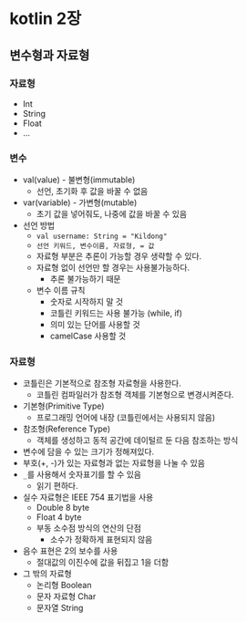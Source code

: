 # kotlin 2장

## 변수형과 자료형

### 자료형

- Int
- String
- Float
- ...

### 변수

- val(value) - 불변형(immutable)
  - 선언, 초기화 후 값을 바꿀 수 없음
- var(variable) - 가변형(mutable)
  - 초기 값을 넣어줘도, 나중에 값을 바꿀 수 있음
- 선언 방법
  - `val username: String = "Kildong"`
  - `선언 키워드, 변수이름, 자료형, = 값`
  - 자료형 부분은 추론이 가능할 경우 생략할 수 있다.
  - 자료형 없이 선언만 할 경우는 사용불가능하다.
    - 추론 불가능하기 때문
  - 변수 이름 규칙
    - 숫자로 시작하지 말 것
    - 코틀린 키워드는 사용 불가능 (while, if)
    - 의미 있는 단어를 사용할 것
    - camelCase 사용할 것

### 자료형

- 코틀린은 기본적으로 참조형 자료형을 사용한다.
  - 코틀린 컴파일러가 참조형 객체를 기본형으로 변경시켜준다.
- 기본형(Primitive Type)
  - 프로그래밍 언어에 내장 (코틀린에서는 사용되지 않음)
- 참조형(Reference Type)
  - 객체를 생성하고 동적 공간에 데이털르 둔 다음 참조하는 방식
- 변수에 담을 수 있는 크기가 정해져있다.
- 부호(+, -)가 있는 자료형과 없는 자료형을 나눌 수 있음
- `_`를 사용해서 숫자표기를 할 수 있음
  - 읽기 편하다.
- 실수 자료형은 IEEE 754 표기법을 사용
  - Double 8 byte
  - Float 4 byte
  - 부동 소수점 방식의 연산의 단점
    - 소수가 정확하게 표현되지 않음
- 음수 표현은 2의 보수를 사용
  - 절대값의 이진수에 값을 뒤집고 1을 더함
- 그 밖의 자료형
  - 논리형 Boolean
  - 문자 자료형 Char
  - 문자열 String
